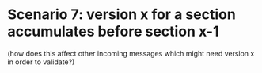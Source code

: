 # Scenario 7: version x for a section accumulates before section x-1

(how does this affect other incoming messages which might need version x in order to validate?)

